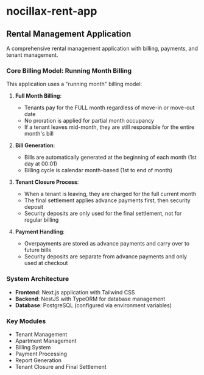 # nocillax-rent-app

## Rental Management Application

A comprehensive rental management application with billing, payments, and tenant management.

### Core Billing Model: Running Month Billing

This application uses a "running month" billing model:

1. **Full Month Billing**:

   - Tenants pay for the FULL month regardless of move-in or move-out date
   - No proration is applied for partial month occupancy
   - If a tenant leaves mid-month, they are still responsible for the entire month's bill

2. **Bill Generation**:

   - Bills are automatically generated at the beginning of each month (1st day at 00:01)
   - Billing cycle is calendar month-based (1st to end of month)

3. **Tenant Closure Process**:

   - When a tenant is leaving, they are charged for the full current month
   - The final settlement applies advance payments first, then security deposit
   - Security deposits are only used for the final settlement, not for regular billing

4. **Payment Handling**:
   - Overpayments are stored as advance payments and carry over to future bills
   - Security deposits are separate from advance payments and only used at checkout

### System Architecture

- **Frontend**: Next.js application with Tailwind CSS
- **Backend**: NestJS with TypeORM for database management
- **Database**: PostgreSQL (configured via environment variables)

### Key Modules

- Tenant Management
- Apartment Management
- Billing System
- Payment Processing
- Report Generation
- Tenant Closure and Final Settlement
